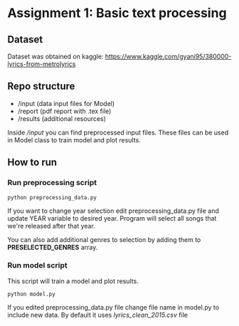 # Assignment 1: Basic text processing

## Dataset
Dataset was obtained on kaggle: https://www.kaggle.com/gyani95/380000-lyrics-from-metrolyrics

## Repo structure

- /input (data input files for Model)
- /report (pdf report with .tex file)
- /results (additional resources)

Inside _/input_ you can find preprocessed input files. These files can be used in Model class to train model and plot results.

 

## How to run

### Run preprocessing script

`python preprocessing_data.py`

If you want to change year selection edit preprocessing_data.py file and update YEAR variable to desired year. Program will select all songs that we're released after that year.

You can also add additional genres to selection by adding them to __PRESELECTED_GENRES__ array.

### Run model script

This script will train a model and plot results.

`python model.py`

If you edited preprocessing_data.py file change file name in model.py to include new data. By default it uses _lyrics_clean_2015.csv_ file

